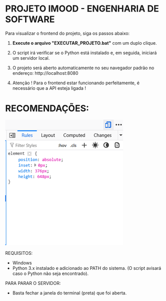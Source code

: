 
  #  PROJETO IMOOD - ENGENHARIA DE SOFTWARE
Para visualizar o frontend do projeto, siga os passos abaixo:

1.  **Execute o arquivo "EXECUTAR_PROJETO.bat"** com um duplo clique.

2.  O script irá verificar se o Python está instalado e, em seguida, iniciará um servidor local.

3.  O projeto será aberto automaticamente no seu navegador padrão no endereço: http://localhost:8080

4. Atenção ! Para o frontend estar funcionando perfeitamente, é necessário que a API esteja ligada ! 

# RECOMENDAÇÕES:
![alt text](responsive_mode.png)


REQUISITOS:
-   Windows
-   Python 3.x instalado e adicionado ao PATH do sistema.
    (O script avisará caso o Python não seja encontrado).

PARA PARAR O SERVIDOR:
-   Basta fechar a janela do terminal (preta) que foi aberta.
